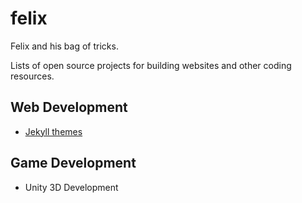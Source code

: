 # felix
Felix and his bag of tricks.

Lists of open source projects for building websites and other coding resources.

## Web Development
- [Jekyll themes](blob/master/jekyll-themes.md)

## Game Development
- Unity 3D Development
